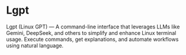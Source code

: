 # Lgpt
Lgpt (Linux GPT) — A command-line interface that leverages LLMs like Gemini, DeepSeek, and others to simplify and enhance Linux terminal usage. Execute commands, get explanations, and automate workflows using natural language.
